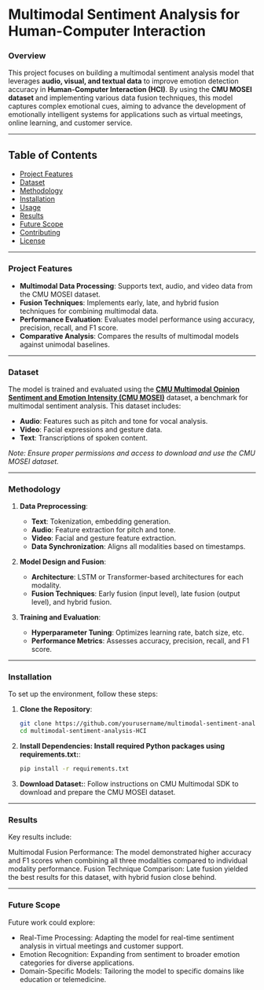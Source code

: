 # Multimodal Sentiment Analysis for Human-Computer Interaction

### Overview
This project focuses on building a multimodal sentiment analysis model that leverages **audio, visual, and textual data** to improve emotion detection accuracy in **Human-Computer Interaction (HCI)**. By using the **CMU MOSEI dataset** and implementing various data fusion techniques, this model captures complex emotional cues, aiming to advance the development of emotionally intelligent systems for applications such as virtual meetings, online learning, and customer service.

---

## Table of Contents
- [Project Features](#project-features)
- [Dataset](#dataset)
- [Methodology](#methodology)
- [Installation](#installation)
- [Usage](#usage)
- [Results](#results)
- [Future Scope](#future-scope)
- [Contributing](#contributing)
- [License](#license)

---

### Project Features
- **Multimodal Data Processing**: Supports text, audio, and video data from the CMU MOSEI dataset.
- **Fusion Techniques**: Implements early, late, and hybrid fusion techniques for combining multimodal data.
- **Performance Evaluation**: Evaluates model performance using accuracy, precision, recall, and F1 score.
- **Comparative Analysis**: Compares the results of multimodal models against unimodal baselines.

---

### Dataset
The model is trained and evaluated using the **[CMU Multimodal Opinion Sentiment and Emotion Intensity (CMU MOSEI)](https://github.com/A2Zadeh/CMU-MultimodalSDK)** dataset, a benchmark for multimodal sentiment analysis. This dataset includes:
- **Audio**: Features such as pitch and tone for vocal analysis.
- **Video**: Facial expressions and gesture data.
- **Text**: Transcriptions of spoken content.

*Note: Ensure proper permissions and access to download and use the CMU MOSEI dataset.*

---

### Methodology
1. **Data Preprocessing**: 
   - **Text**: Tokenization, embedding generation.
   - **Audio**: Feature extraction for pitch and tone.
   - **Video**: Facial and gesture feature extraction.
   - **Data Synchronization**: Aligns all modalities based on timestamps.

2. **Model Design and Fusion**:
   - **Architecture**: LSTM or Transformer-based architectures for each modality.
   - **Fusion Techniques**: Early fusion (input level), late fusion (output level), and hybrid fusion.

3. **Training and Evaluation**:
   - **Hyperparameter Tuning**: Optimizes learning rate, batch size, etc.
   - **Performance Metrics**: Assesses accuracy, precision, recall, and F1 score.

---

### Installation
To set up the environment, follow these steps:

1. **Clone the Repository**:
   ```bash
   git clone https://github.com/yourusername/multimodal-sentiment-analysis-HCI.git
   cd multimodal-sentiment-analysis-HCI

2. **Install Dependencies: Install required Python packages using requirements.txt:**:
   ```bash
   pip install -r requirements.txt

3. **Download Dataset:**:
   Follow instructions on CMU Multimodal SDK to download and prepare the CMU MOSEI dataset.


---
### Results
Key results include:

Multimodal Fusion Performance: The model demonstrated higher accuracy and F1 scores when combining all three modalities compared to individual modality performance.
Fusion Technique Comparison: Late fusion yielded the best results for this dataset, with hybrid fusion close behind.


---
### Future Scope
Future work could explore:

- Real-Time Processing: Adapting the model for real-time sentiment analysis in virtual meetings and customer support.
- Emotion Recognition: Expanding from sentiment to broader emotion categories for diverse applications.
- Domain-Specific Models: Tailoring the model to specific domains like education or telemedicine.
